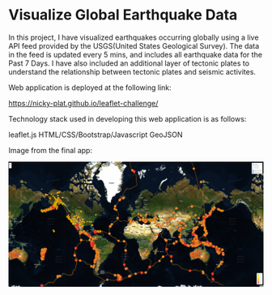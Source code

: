 # Visualize Global Earthquake Data

In this project, I have visualized earthquakes occurring globally using a live API feed provided by the USGS(United States Geological Survey). The data in the feed is updated every 5 mins, and includes all earthquake data for the Past 7 Days. I have also included an additional layer of tectonic plates to understand the relationship between tectonic plates and seismic activites.

Web application is deployed at the following link:

https://nicky-plat.github.io/leaflet-challenge/

Technology stack used in developing this web application is as follows:

leaflet.js
HTML/CSS/Bootstrap/Javascript
GeoJSON

Image from the final app:

<img src="Leaflet-Step-1/Images/map1.png" >
